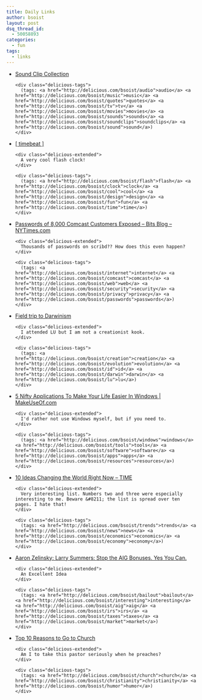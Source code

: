 ```yaml
---
title: Daily Links
author: bsoist
layout: post
dsq_thread_id:
  - 50058893
categories:
  - fun
tags:
  - links
---
```

<ul class="delicious">
  <li>
    <div class="delicious-link">
      <a href="http://www.fozzy42.com/SoundClips.html">Sound Clip Collection</a>
    </div>
    
    <div class="delicious-tags">
      (tags: <a href="http://delicious.com/bsoist/audio">audio</a> <a href="http://delicious.com/bsoist/music">music</a> <a href="http://delicious.com/bsoist/quotes">quotes</a> <a href="http://delicious.com/bsoist/tv">tv</a> <a href="http://delicious.com/bsoist/movies">movies</a> <a href="http://delicious.com/bsoist/sounds">sounds</a> <a href="http://delicious.com/bsoist/soundclips">soundclips</a> <a href="http://delicious.com/bsoist/sound">sound</a>)
    </div>
  </li>
  
  <li>
    <div class="delicious-link">
      <a href="http://leogeo.com/28_timebeat.htm">[ timebeat ]</a>
    </div>
    
    <div class="delicious-extended">
      A very cool flash clock!
    </div>
    
    <div class="delicious-tags">
      (tags: <a href="http://delicious.com/bsoist/flash">flash</a> <a href="http://delicious.com/bsoist/clock">clock</a> <a href="http://delicious.com/bsoist/cool">cool</a> <a href="http://delicious.com/bsoist/design">design</a> <a href="http://delicious.com/bsoist/fun">fun</a> <a href="http://delicious.com/bsoist/time">time</a>)
    </div>
  </li>
  
  <li>
    <div class="delicious-link">
      <a href="http://bits.blogs.nytimes.com/2009/03/16/passwords-of-8000-comcast-customers-exposed/">Passwords of 8,000 Comcast Customers Exposed &#8211; Bits Blog &#8211; NYTimes.com</a>
    </div>
    
    <div class="delicious-extended">
      Thousands of passwords on scribd?? How does this even happen?
    </div>
    
    <div class="delicious-tags">
      (tags: <a href="http://delicious.com/bsoist/internet">internet</a> <a href="http://delicious.com/bsoist/comcast">comcast</a> <a href="http://delicious.com/bsoist/web">web</a> <a href="http://delicious.com/bsoist/security">security</a> <a href="http://delicious.com/bsoist/privacy">privacy</a> <a href="http://delicious.com/bsoist/passwords">passwords</a>)
    </div>
  </li>
  
  <li>
    <div class="delicious-link">
      <a href="http://www.kottke.org/09/03/field-trip-to-darwinism">Field trip to Darwinism</a>
    </div>
    
    <div class="delicious-extended">
      I attended LU but I am not a creationist kook.
    </div>
    
    <div class="delicious-tags">
      (tags: <a href="http://delicious.com/bsoist/creation">creation</a> <a href="http://delicious.com/bsoist/evolution">evolution</a> <a href="http://delicious.com/bsoist/id">id</a> <a href="http://delicious.com/bsoist/darwin">darwin</a> <a href="http://delicious.com/bsoist/lu">lu</a>)
    </div>
  </li>
  
  <li>
    <div class="delicious-link">
      <a href="http://www.makeuseof.com/tag/5-nifty-applications-to-make-your-life-easier-in-windows/">5 Nifty Applications To Make Your Life Easier In Windows | MakeUseOf.com</a>
    </div>
    
    <div class="delicious-extended">
      I'd rather not use Windows myself, but if you need to.
    </div>
    
    <div class="delicious-tags">
      (tags: <a href="http://delicious.com/bsoist/windows">windows</a> <a href="http://delicious.com/bsoist/tools">tools</a> <a href="http://delicious.com/bsoist/software">software</a> <a href="http://delicious.com/bsoist/apps">apps</a> <a href="http://delicious.com/bsoist/resources">resources</a>)
    </div>
  </li>
  
  <li>
    <div class="delicious-link">
      <a href="http://www.time.com/time/specials/packages/article/0,28804,1884779_1884782,00.html">10 Ideas Changing the World Right Now &#8211; TIME</a>
    </div>
    
    <div class="delicious-extended">
      Very interesting list. Numbers two and three were especially interesting to me. Beware &#8211; the list is spread over ten pages. I hate that!
    </div>
    
    <div class="delicious-tags">
      (tags: <a href="http://delicious.com/bsoist/trends">trends</a> <a href="http://delicious.com/bsoist/news">news</a> <a href="http://delicious.com/bsoist/economics">economics</a> <a href="http://delicious.com/bsoist/economy">economy</a>)
    </div>
  </li>
  
  <li>
    <div class="delicious-link">
      <a href="http://www.huffingtonpost.com/aaron-zelinsky/larry-summers-stop-the-ai_b_175151.html">Aaron Zelinsky: Larry Summers: Stop the AIG Bonuses. Yes You Can.</a>
    </div>
    
    <div class="delicious-extended">
      An Excellent Idea
    </div>
    
    <div class="delicious-tags">
      (tags: <a href="http://delicious.com/bsoist/bailout">bailout</a> <a href="http://delicious.com/bsoist/interesting">interesting</a> <a href="http://delicious.com/bsoist/aig">aig</a> <a href="http://delicious.com/bsoist/irs">irs</a> <a href="http://delicious.com/bsoist/taxes">taxes</a> <a href="http://delicious.com/bsoist/market">market</a>)
    </div>
  </li>
  
  <li>
    <div class="delicious-link">
      <a href="http://foxforum.blogs.foxnews.com/2009/03/08/shuler_church/">Top 10 Reasons to Go to Church</a>
    </div>
    
    <div class="delicious-extended">
      Am I to take this pastor seriously when he preaches?
    </div>
    
    <div class="delicious-tags">
      (tags: <a href="http://delicious.com/bsoist/church">church</a> <a href="http://delicious.com/bsoist/christianity">christianity</a> <a href="http://delicious.com/bsoist/humor">humor</a>)
    </div>
  </li>
</ul>
